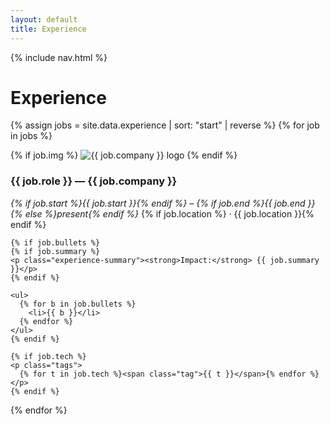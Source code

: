```yaml
---
layout: default
title: Experience
---
```

{% include nav.html %}

# Experience

{% assign jobs = site.data.experience | sort: "start" | reverse %}
{% for job in jobs %}
<div class="card--compact experience-card">
  {% if job.img %}
    <img class="experience-img" src="{{ job.img | relative_url }}" alt="{{ job.company }} logo">
  {% endif %}
  <div class="experience-text">
    <h3>{{ job.role }} — {{ job.company }}</h3>
    <p><em>
      {% if job.start %}{{ job.start }}{% endif %} – {% if job.end %}{{ job.end }}{% else %}present{% endif %}
    </em>{% if job.location %} · {{ job.location }}{% endif %}</p>

    {% if job.bullets %}
    {% if job.summary %}
    <p class="experience-summary"><strong>Impact:</strong> {{ job.summary }}</p>
    {% endif %}

    <ul>
      {% for b in job.bullets %}
        <li>{{ b }}</li>
      {% endfor %}
    </ul>
    {% endif %}

    {% if job.tech %}
    <p class="tags">
      {% for t in job.tech %}<span class="tag">{{ t }}</span>{% endfor %}
    </p>
    {% endif %}
  </div>
</div>
{% endfor %}
